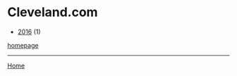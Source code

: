# Cleveland.com

  * [2016](./cleveland-com-2016.md) (1)

[homepage](https://www.cleveland.com/)

----

[Home](../index.md)
